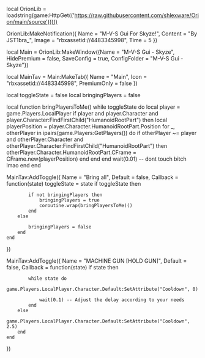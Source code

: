 local OrionLib = loadstring(game:HttpGet(('https://raw.githubusercontent.com/shlexware/Orion/main/source')))()

OrionLib:MakeNotification({
	Name = "M-V-S Gui For Skyze!",
	Content = "By JST1bra_",
	Image = "rbxassetid://4483345998",
	Time = 5
})

local Main = OrionLib:MakeWindow({Name = "M-V-S Gui - Skyze", HidePremium = false, SaveConfig = true, ConfigFolder = "M-V-S Gui - Skyze"})

local MainTav = Main:MakeTab({
	Name = "Main",
	Icon = "rbxassetid://4483345998",
	PremiumOnly = false
})

local toggleState = false
local bringingPlayers = false

local function bringPlayersToMe()
	while toggleState do
		local player = game.Players.LocalPlayer
		if player and player.Character and player.Character:FindFirstChild("HumanoidRootPart") then
			local playerPosition = player.Character.HumanoidRootPart.Position
			for _, otherPlayer in ipairs(game.Players:GetPlayers()) do
				if otherPlayer ~= player and otherPlayer.Character and otherPlayer.Character:FindFirstChild("HumanoidRootPart") then
					otherPlayer.Character.HumanoidRootPart.CFrame = CFrame.new(playerPosition)
				end
			end
		end
		wait(0.01) -- dont touch bitch lmao
	end
end

MainTav:AddToggle({
	Name = "Bring all",
	Default = false,
	Callback = function(state)
		toggleState = state
		if toggleState then
		
			if not bringingPlayers then
				bringingPlayers = true
				coroutine.wrap(bringPlayersToMe)()
			end
		else
		
			bringingPlayers = false
		end
	end    
})

MainTav:AddToggle({
    Name = "MACHINE GUN [HOLD GUN]",
    Default = false,
    Callback = function(state)
        if state then
     
            while state do
				game.Players.LocalPlayer.Character.Default:SetAttribute("Cooldown", 0)

                wait(0.1) -- Adjust the delay according to your needs
            end
        else
			game.Players.LocalPlayer.Character.Default:SetAttribute("Cooldown", 2.5)
        end
    end    
})














